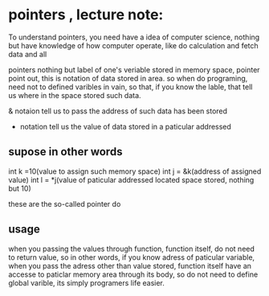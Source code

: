 # pointers , lecture note:

To understand pointers, you need have a idea of computer science, nothing but have knowledge of how computer operate, like do calculation and fetch data and all

pointers nothing but label of one's veriable stored in memory space,
pointer point out, this is notation of data stored in area. 
so when do programing, need not to defined varibles in vain, so that, if you know the lable, that tell us where in the space stored such data.

& notaion tell us to pass the address of such data has been stored
* notation tell us the value of data stored in a paticular addressed

## supose in other words

int k =10(value to assign such memory space)
int j = &k(address of assigned value)
int l = *j(value of paticular addressed located space stored, nothing but 10)

these are the so-called pointer do

## usage

when you passing the values through function, function itself, do not need to return value, so in other words, if you know adress of paticular variable, when you pass the adress other than value stored,
function itself have an accesse to paticlar memory area through its body, so do not need to define global varible, its simply programers life easier.
